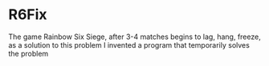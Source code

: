 # R6Fix
The game Rainbow Six Siege, after 3-4 matches begins to lag, hang, freeze, as a solution to this problem I invented a program that temporarily solves the problem
